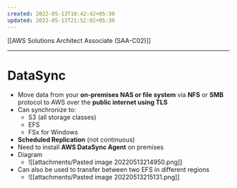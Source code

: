 ```yaml
---
created: 2022-05-13T10:42:42+05:30
updated: 2022-05-13T21:52:02+05:30
---
```

[[AWS Solutions Architect Associate (SAA-C02)]]

---
# DataSync
- Move data from your **on-premises NAS or file system** via **NFS** or **SMB** protocol to AWS over the **public internet using TLS**
- Can synchronize to: 
	- S3 (all storage classes)
	- EFS
	- FSx for Windows
- **Scheduled Replication** (not continuous)
- Need to install **AWS DataSync Agent** on premises
- Diagram
	- ![[attachments/Pasted image 20220513214950.png]]
- Can also be used to transfer between two EFS in different regions
	- ![[attachments/Pasted image 20220513215131.png]]